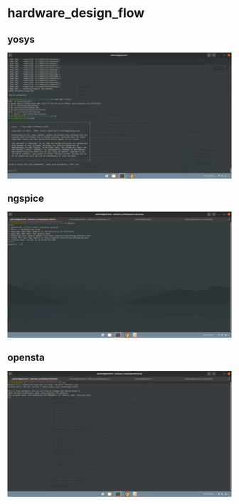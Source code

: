 # hardware_design_flow
## yosys
![spice_test](Resources/yosys.png)
## ngspice
![spice_test](Resources/ngspice.png)
## opensta
![spice_test](Resources/opensta.png)